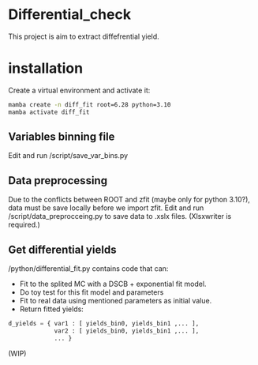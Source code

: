 # Differential_check
This project is aim to extract diffefrential yield. 

# installation

Create a virtual environment and activate it:

```bash
mamba create -n diff_fit root=6.28 python=3.10
mamba activate diff_fit
```

## Variables binning file
Edit and run /script/save_var_bins.py

## Data preprocessing
Due to the conflicts between ROOT and zfit (maybe only for python 3.10?), data must be save locally before we import zfit. Edit and run /script/data_preprocceing.py to save data to .xslx files. (Xlsxwriter is required.)

## Get differential yields
/python/differential_fit.py contains code that can:
- Fit to the splited MC with a DSCB + exponential fit model.
- Do toy test for this fit model and parameters
- Fit to real data using mentioned parameters as initial value.
- Return fitted yields:

```python
d_yields = { var1 : [ yields_bin0, yields_bin1 ,... ],
             var2 : [ yields_bin0, yields_bin1 ,... ],
             ... }
```

(WIP)

